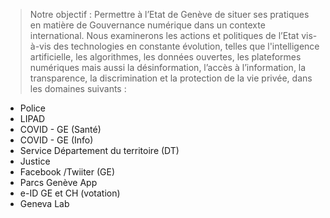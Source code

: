 > Notre objectif : 
> Permettre à l’Etat de Genève de situer ses pratiques en matière de Gouvernance numérique dans un contexte international. 
> Nous examinerons les actions et politiques de l’Etat vis-à-vis des technologies en constante évolution, telles que 
> l'intelligence artificielle, les algorithmes, les données ouvertes, les plateformes numériques mais aussi la désinformation, 
> l’accès à l’information, la transparence, la discrimination et la protection de la vie privée, dans les domaines suivants :


* Police
* LIPAD
* COVID - GE (Santé)
* COVID - GE (Info)
* Service Département du territoire (DT)
* Justice
* Facebook /Twiiter (GE)
* Parcs Genève App
* e-ID GE et CH (votation)
* Geneva Lab  
